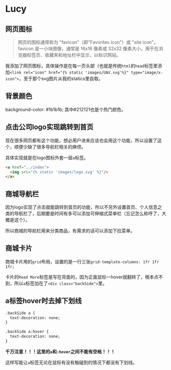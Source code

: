 # Lucy
## 网页图标
> 网页的图标通常称为 "favicon"（即"Favorites icon"）或 "site icon"。favicon 是一小块图像，通常是 16x16 像素或 32x32 像素大小，用于在浏览器标签页、收藏夹和地址栏中显示，以标识网站。

我添加了网页图标，具体操作是在每一页头部（也就是传统`html`的`head`标签里添加`<link rel="icon" href="{% static 'images/UAV.svg'%}" type="image/x-icon">`，至于那个svg图片从我的statics里自取。

## 背景颜色
background-color: #1b1b1b;
其中#212121也是个热门颜色。

## 点击公司logo实现跳转到首页
现在很多网页都有这个功能，想必用户进来应该也会用这个功能，所以设置了这个，顺便少缺了很多导航栏相关的麻烦。

具体实现就是在logo图标外套一层`a`标签。

``` html
<a href="../index">
  <img src="{% static 'images/logo.svg' %}"/>
</a>
```

## 商城导航栏
因为logo实现了点击就能跳转到首页的功能，所以不另外设置首页、个人信息之类的导航栏了，后期要是时间有多可以添加可伸缩式菜单栏（忘记怎么称呼了，大概是这个）。

所以商城的导航栏用来分类商品，有需求的话可以添加下拉菜单。

## 商城卡片
商城卡片用的`grid`布局，设置的是一行三张`grid-template-columns: 1fr 1fr 1fr;`

卡片的`Read More`标签是写在背面的，因为正面鼠标一hover就翻转了，根本点不到，所以`a`标签加在了`<div class="backSide">`里。

## a标签hover时去掉下划线
``` html
.backSide a {
  text-decoration: none;
}

.backSide a:hover {
  text-decoration: none;
}
```

**千万注意！！！这里的`a`和`:hover`之间不能有空格！！！**

这样写能让`a`标签无论在鼠标有没有触碰到的情况下都没有下划线。

##





